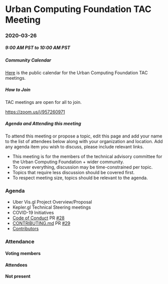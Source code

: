 # Urban Computing Foundation TAC Meeting

### 2020-03-26
##### 9:00 AM PST to 10:00 AM PST

##### Community Calendar
[Here](https://calendar.google.com/calendar/embed?src=u14oiv0c9rh7nv93jke7ehgr68%40group.calendar.google.com&ctz=America%2FChicago) is the public calendar for the Urban Computing Foundation TAC meetings.

##### How to Join
TAC meetings are open for all to join.

https://zoom.us/j/957260971

##### Agenda and Attending this meeting

To attend this meeting or propose a topic, edit this page and add your name to the list of attendees below along with your organization and location. Add any agenda item you wish to discuss, please include relevant links.

* This meeting is for the members of the technical advisory committee for the Urban Computing Foundation + wider community.
* To cover everything, discussion may be time-constrained per topic.
* Topics that require less discussion should be covered first.
* To respect meeting size, topics should be relevant to the agenda.

### Agenda
* Uber Vis.gl Project Overview/Proposal
* Kepler.gl Technical Steering meetings
* COVID-19 Initiatives
* [Code of Conduct](https://github.com/ucfoundation/tac/blob/master/CODE_OF_CONDUCT.md) PR [#28](https://github.com/ucfoundation/tac/pull/28)
* [CONTRIBUTING.md](https://github.com/ucfoundation/tac/blob/master/CONTRIBUTING.md) PR [#29](https://github.com/ucfoundation/tac/pull/29)
* [Contributors](https://github.com/ucfoundation/tac/blob/master/CONTRIBUTORS.md)

### Attendance

#### Voting members

#### Attendees

#### Not present
